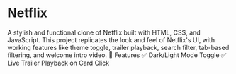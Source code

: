 # Netflix
A stylish and functional clone of Netflix built with HTML, CSS, and JavaScript. This project replicates the look and feel of Netflix's UI, with working features like theme toggle, trailer playback, search filter, tab-based filtering, and welcome intro video.  🚀 Features ✅ Dark/Light Mode Toggle ✅ Live Trailer Playback on Card Click 
